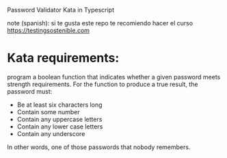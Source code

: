 Password Validator Kata in Typescript

note (spanish): si te gusta este repo te recomiendo hacer el curso https://testingsostenible.com 

# Kata requirements:

program a boolean function that indicates whether a given password meets strength requirements. For the function to produce a true result, the password must:

- Be at least six characters long
- Contain some number
- Contain any uppercase letters
- Contain any lower case letters
- Contain any underscore

In other words, one of those passwords that nobody remembers.


